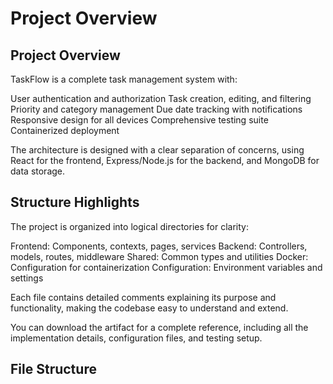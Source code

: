 # Project Overview

## Project Overview

TaskFlow is a complete task management system with:

User authentication and authorization
Task creation, editing, and filtering
Priority and category management
Due date tracking with notifications
Responsive design for all devices
Comprehensive testing suite
Containerized deployment

The architecture is designed with a clear separation of concerns, using React for the frontend, Express/Node.js for the backend, and MongoDB for data storage.

## Structure Highlights

The project is organized into logical directories for clarity:

Frontend: Components, contexts, pages, services
Backend: Controllers, models, routes, middleware
Shared: Common types and utilities
Docker: Configuration for containerization
Configuration: Environment variables and settings

Each file contains detailed comments explaining its purpose and functionality, making the codebase easy to understand and extend.

You can download the artifact for a complete reference, including all the implementation details, configuration files, and testing setup.

## File Structure

```
```
